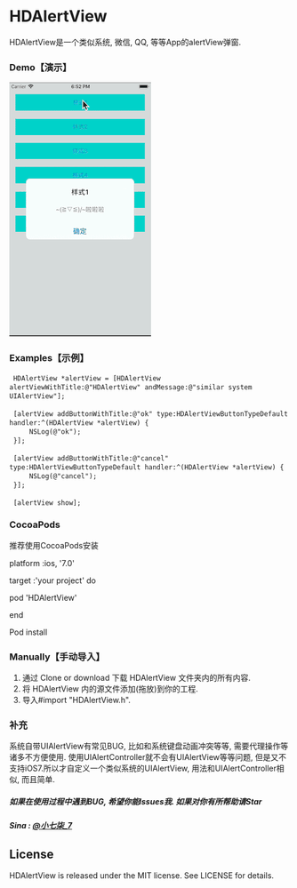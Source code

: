 # HDAlertView

HDAlertView是一个类似系统, 微信, QQ, 等等App的alertView弹窗.
### Demo【演示】
![演示](https://github.com/Bruce-7/HDAlertView/blob/master/Images/HDAlertViewDemo.gif)

### Examples【示例】

```
 HDAlertView *alertView = [HDAlertView alertViewWithTitle:@"HDAlertView" andMessage:@"similar system UIAlertView"];

 [alertView addButtonWithTitle:@"ok" type:HDAlertViewButtonTypeDefault handler:^(HDAlertView *alertView) {
     NSLog(@"ok");
 }];

 [alertView addButtonWithTitle:@"cancel" type:HDAlertViewButtonTypeDefault handler:^(HDAlertView *alertView) {
     NSLog(@"cancel");
 }];

 [alertView show];

```


### CocoaPods

推荐使用CocoaPods安装

platform :ios, '7.0'

target :'your project' do

pod 'HDAlertView'

end

Pod install

### Manually【手动导入】
1. 通过 Clone or download 下载 HDAlertView 文件夹内的所有内容.
2. 将 HDAlertView 内的源文件添加(拖放)到你的工程.
3. 导入#import "HDAlertView.h".

### 补充
系统自带UIAlertView有常见BUG, 比如和系统键盘动画冲突等等, 需要代理操作等诸多不方便使用. 使用UIAlertController就不会有UIAlertView等等问题, 但是又不支持iOS7.所以才自定义一个类似系统的UIAlertView, 用法和UIAlertController相似, 而且简单.

##### 如果在使用过程中遇到BUG, 希望你能Issues我. 如果对你有所帮助请Star
##### Sina : [@小七柒_7](http://weibo.com/5671953891)

## License

HDAlertView is released under the MIT license. See LICENSE for details.

